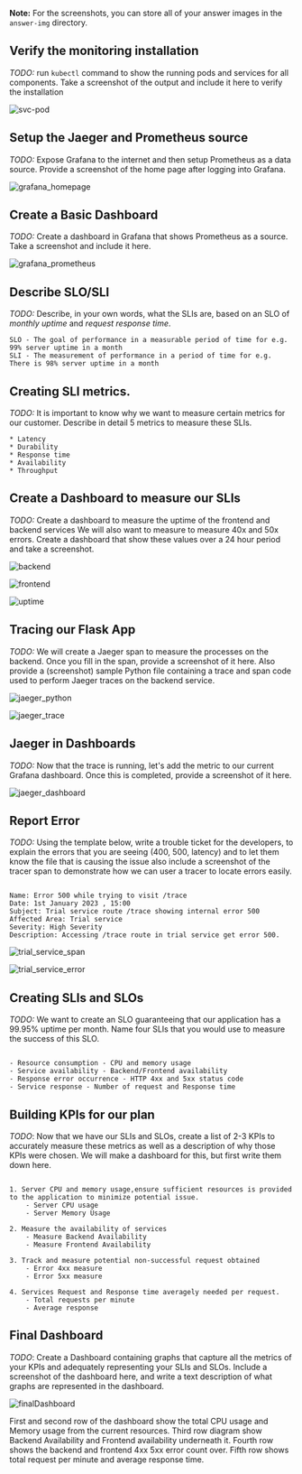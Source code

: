 **Note:** For the screenshots, you can store all of your answer images in the `answer-img` directory.

## Verify the monitoring installation

*TODO:* run `kubectl` command to show the running pods and services for all components. Take a screenshot of the output and include it here to verify the installation

![svc-pod](answer-img/svc-pod.png)

## Setup the Jaeger and Prometheus source
*TODO:* Expose Grafana to the internet and then setup Prometheus as a data source. Provide a screenshot of the home page after logging into Grafana.

![grafana_homepage](answer-img/grafana_homepage.png)

## Create a Basic Dashboard
*TODO:* Create a dashboard in Grafana that shows Prometheus as a source. Take a screenshot and include it here.

![grafana_prometheus](answer-img/grafana_prometheus.png)

## Describe SLO/SLI
*TODO:* Describe, in your own words, what the SLIs are, based on an SLO of *monthly uptime* and *request response time*.

```
SLO - The goal of performance in a measurable period of time for e.g. 99% server uptime in a month
SLI - The measurement of performance in a period of time for e.g. There is 98% server uptime in a month
```

## Creating SLI metrics.
*TODO:* It is important to know why we want to measure certain metrics for our customer. Describe in detail 5 metrics to measure these SLIs. 

```
* Latency
* Durability
* Response time
* Availability
* Throughput
```

## Create a Dashboard to measure our SLIs
*TODO:* Create a dashboard to measure the uptime of the frontend and backend services We will also want to measure to measure 40x and 50x errors. Create a dashboard that show these values over a 24 hour period and take a screenshot.

![backend](answer-img/backend.png)

![frontend](answer-img/frontend.png)

![uptime](answer-img/uptime.png)

## Tracing our Flask App
*TODO:*  We will create a Jaeger span to measure the processes on the backend. Once you fill in the span, provide a screenshot of it here. Also provide a (screenshot) sample Python file containing a trace and span code used to perform Jaeger traces on the backend service.

![jaeger_python](answer-img/jaeger_python.png)

![jaeger_trace](answer-img/jaeger_trace.png)


## Jaeger in Dashboards
*TODO:* Now that the trace is running, let's add the metric to our current Grafana dashboard. Once this is completed, provide a screenshot of it here.

![jaeger_dashboard](answer-img/jaeger_dashboard.png)

## Report Error
*TODO:* Using the template below, write a trouble ticket for the developers, to explain the errors that you are seeing (400, 500, latency) and to let them know the file that is causing the issue also include a screenshot of the tracer span to demonstrate how we can user a tracer to locate errors easily.


```

Name: Error 500 while trying to visit /trace 
Date: 1st January 2023 , 15:00
Subject: Trial service route /trace showing internal error 500
Affected Area: Trial service
Severity: High Severity
Description: Accessing /trace route in trial service get error 500.

```


![trial_service_span](answer-img/trial_service_error.png)

![trial_service_error](answer-img/trial_service_error_analysis.png)

## Creating SLIs and SLOs
*TODO:* We want to create an SLO guaranteeing that our application has a 99.95% uptime per month. Name four SLIs that you would use to measure the success of this SLO.


```

- Resource consumption - CPU and memory usage
- Service availability - Backend/Frontend availability
- Response error occurrence - HTTP 4xx and 5xx status code
- Service response - Number of request and Response time 

```

## Building KPIs for our plan
*TODO*: Now that we have our SLIs and SLOs, create a list of 2-3 KPIs to accurately measure these metrics as well as a description of why those KPIs were chosen. We will make a dashboard for this, but first write them down here.

```

1. Server CPU and memory usage,ensure sufficient resources is provided to the application to minimize potential issue.
    - Server CPU usage
    - Server Memory Usage

2. Measure the availability of services
    - Measure Backend Availability
    - Measure Frontend Availability

3. Track and measure potential non-successful request obtained
    - Error 4xx measure
    - Error 5xx measure
    
4. Services Request and Response time averagely needed per request.
    - Total requests per minute
    - Average response

```

## Final Dashboard
*TODO*: Create a Dashboard containing graphs that capture all the metrics of your KPIs and adequately representing your SLIs and SLOs. Include a screenshot of the dashboard here, and write a text description of what graphs are represented in the dashboard.  


![finalDashboard](answer-img/finalDashboard.png)

First and second row of the dashboard show the total CPU usage and Memory usage from the current resources.
Third row diagram show Backend Availability and Frontend availability underneath it.
Fourth row shows the backend and frontend 4xx 5xx error count over.
Fifth row shows total request per minute and average response time.